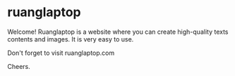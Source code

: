 # ruanglaptop

Welcome! Ruanglaptop is a website where you can create high-quality texts contents and images. It is very easy to use.

Don't forget to visit ruanglaptop.com

Cheers.
